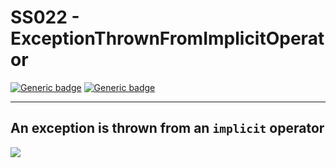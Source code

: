 # SS022 - ExceptionThrownFromImplicitOperator

[![Generic badge](https://img.shields.io/badge/Severity-Warning-yellow.svg)](https://shields.io/) [![Generic badge](https://img.shields.io/badge/CodeFix-No-lightgrey.svg)](https://shields.io/)

---

An exception is thrown from an `implicit` operator
---

![](./attachments/SS001.gif)